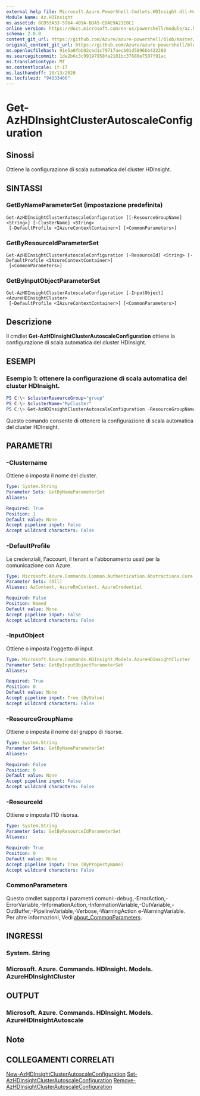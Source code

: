 ```yaml
---
external help file: Microsoft.Azure.PowerShell.Cmdlets.HDInsight.dll-Help.xml
Module Name: Az.HDInsight
ms.assetid: 8CD55A33-5964-409A-BDA5-EDAE9A21E0C1
online version: https://docs.microsoft.com/en-us/powershell/module/az.hdinsight/get-azhdinsightclusterautoscaleconfiguration
schema: 2.0.0
content_git_url: https://github.com/Azure/azure-powershell/blob/master/src/HDInsight/HDInsight/help/Get-AzHDInsightClusterAutoscaleConfiguration.md
original_content_git_url: https://github.com/Azure/azure-powershell/blob/master/src/HDInsight/HDInsight/help/Get-AzHDInsightClusterAutoscaleConfiguration.md
ms.openlocfilehash: 91e5a0fbb92ced1c79717aecb01d5896bb422280
ms.sourcegitcommit: 1de2b6c3c99197958fa2101bc37680e7507f91ac
ms.translationtype: MT
ms.contentlocale: it-IT
ms.lasthandoff: 10/13/2020
ms.locfileid: "94033466"
---
```

# Get-AzHDInsightClusterAutoscaleConfiguration

## Sinossi
Ottiene la configurazione di scala automatica del cluster HDInsight.

## SINTASSI

### GetByNameParameterSet (impostazione predefinita)
```
Get-AzHDInsightClusterAutoscaleConfiguration [[-ResourceGroupName] <String>] [-ClusterName] <String>
 [-DefaultProfile <IAzureContextContainer>] [<CommonParameters>]
```

### GetByResourceIdParameterSet
```
Get-AzHDInsightClusterAutoscaleConfiguration [-ResourceId] <String> [-DefaultProfile <IAzureContextContainer>]
 [<CommonParameters>]
```

### GetByInputObjectParameterSet
```
Get-AzHDInsightClusterAutoscaleConfiguration [-InputObject] <AzureHDInsightCluster>
 [-DefaultProfile <IAzureContextContainer>] [<CommonParameters>]
```

## Descrizione
Il cmdlet **Get-AzHDInsightClusterAutoscaleConfiguration** ottiene la configurazione di scala automatica del cluster HDInsight.

## ESEMPI

### Esempio 1: ottenere la configurazione di scala automatica del cluster HDInsight.
```powershell
PS C:\> $clusterResourceGroup="group"
PS C:\> $clusterName="MyCluster"
PS C:\> Get-AzHDInsightClusterAutoscaleConfiguration -ResourceGroupName $clusterResourceGroup -ClusterName $clusterName
```

Questo comando consente di ottenere la configurazione di scala automatica del cluster HDInsight.

## PARAMETRI

### -Clustername
Ottiene o imposta il nome del cluster.

```yaml
Type: System.String
Parameter Sets: GetByNameParameterSet
Aliases:

Required: True
Position: 1
Default value: None
Accept pipeline input: False
Accept wildcard characters: False
```

### -DefaultProfile
Le credenziali, l'account, il tenant e l'abbonamento usati per la comunicazione con Azure.

```yaml
Type: Microsoft.Azure.Commands.Common.Authentication.Abstractions.Core.IAzureContextContainer
Parameter Sets: (All)
Aliases: AzContext, AzureRmContext, AzureCredential

Required: False
Position: Named
Default value: None
Accept pipeline input: False
Accept wildcard characters: False
```

### -InputObject
Ottiene o imposta l'oggetto di input.

```yaml
Type: Microsoft.Azure.Commands.HDInsight.Models.AzureHDInsightCluster
Parameter Sets: GetByInputObjectParameterSet
Aliases:

Required: True
Position: 0
Default value: None
Accept pipeline input: True (ByValue)
Accept wildcard characters: False
```

### -ResourceGroupName
Ottiene o imposta il nome del gruppo di risorse.

```yaml
Type: System.String
Parameter Sets: GetByNameParameterSet
Aliases:

Required: False
Position: 0
Default value: None
Accept pipeline input: False
Accept wildcard characters: False
```

### -ResourceId
Ottiene o imposta l'ID risorsa.

```yaml
Type: System.String
Parameter Sets: GetByResourceIdParameterSet
Aliases:

Required: True
Position: 0
Default value: None
Accept pipeline input: True (ByPropertyName)
Accept wildcard characters: False
```

### CommonParameters
Questo cmdlet supporta i parametri comuni:-debug,-ErrorAction,-ErrorVariable,-InformationAction,-InformationVariable,-OutVariable,-OutBuffer,-PipelineVariable,-Verbose,-WarningAction e-WarningVariable. Per altre informazioni, Vedi [about_CommonParameters](http://go.microsoft.com/fwlink/?LinkID=113216).

## INGRESSI

### System. String

### Microsoft. Azure. Commands. HDInsight. Models. AzureHDInsightCluster

## OUTPUT

### Microsoft. Azure. Commands. HDInsight. Models. AzureHDInsightAutoscale

## Note

## COLLEGAMENTI CORRELATI

[New-AzHDInsightClusterAutoscaleConfiguration](./New-AzHDInsightClusterAutoscaleConfiguration.md) 
 [Set-AzHDInsightClusterAutoscaleConfiguration](./Set-AzHDInsightClusterAutoscaleConfiguration.md) 
 [Remove-AzHDInsightClusterAutoscaleConfiguration](./Remove-AzHDInsightClusterAutoscaleConfiguration.md)
